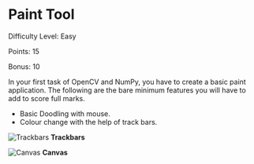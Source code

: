 # Paint Tool

Difficulty Level: Easy

Points: 15

Bonus: 10

In your first task of OpenCV and NumPy, you have to create a basic paint
application. The following are the bare minimum features you will have to add to score full marks.

- Basic Doodling with mouse.
- Colour change with the help of track bars.

![Trackbars](https://i.imgur.com/zVkhs5Z.png "Trackbars")
**Trackbars**

![Canvas](https://i.imgur.com/4kV5Lsi.png "Canvas")
**Canvas**
